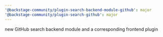 ```yaml
---
'@backstage-community/plugin-search-backend-module-github': major
'@backstage-community/plugin-search-github': major
---
```


new GitHub search backend module and a corresponding frontend plugin

